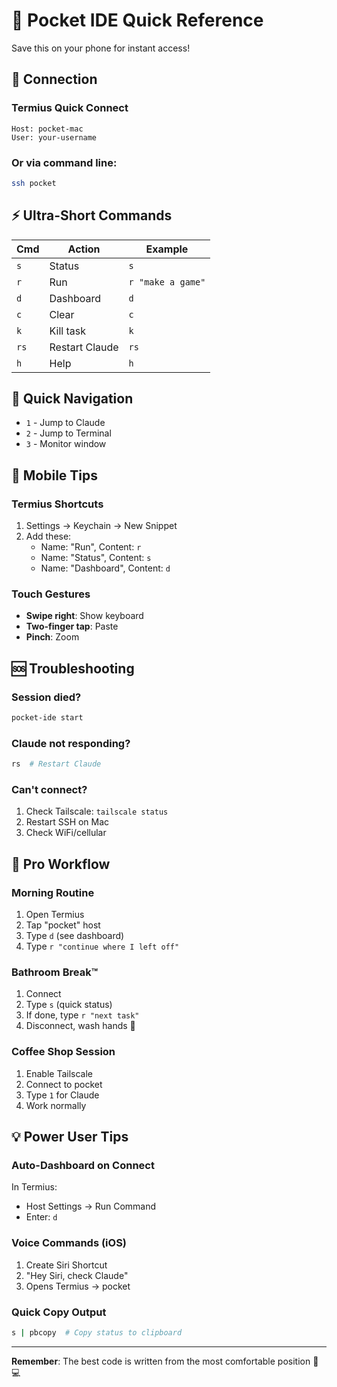 # 📱 Pocket IDE Quick Reference

Save this on your phone for instant access!

## 🚀 Connection

### Termius Quick Connect
```
Host: pocket-mac
User: your-username
```

### Or via command line:
```bash
ssh pocket
```

## ⚡ Ultra-Short Commands

| Cmd | Action | Example |
|-----|--------|---------|
| `s` | Status | `s` |
| `r` | Run | `r "make a game"` |
| `d` | Dashboard | `d` |
| `c` | Clear | `c` |
| `k` | Kill task | `k` |
| `rs` | Restart Claude | `rs` |
| `h` | Help | `h` |

## 🔢 Quick Navigation

- `1` - Jump to Claude
- `2` - Jump to Terminal  
- `3` - Monitor window

## 📱 Mobile Tips

### Termius Shortcuts
1. Settings → Keychain → New Snippet
2. Add these:
   - Name: "Run", Content: `r `
   - Name: "Status", Content: `s`
   - Name: "Dashboard", Content: `d`

### Touch Gestures
- **Swipe right**: Show keyboard
- **Two-finger tap**: Paste
- **Pinch**: Zoom

## 🆘 Troubleshooting

### Session died?
```bash
pocket-ide start
```

### Claude not responding?
```bash
rs  # Restart Claude
```

### Can't connect?
1. Check Tailscale: `tailscale status`
2. Restart SSH on Mac
3. Check WiFi/cellular

## 🎯 Pro Workflow

### Morning Routine
1. Open Termius
2. Tap "pocket" host
3. Type `d` (see dashboard)
4. Type `r "continue where I left off"`

### Bathroom Break™
1. Connect
2. Type `s` (quick status)
3. If done, type `r "next task"`
4. Disconnect, wash hands 🧼

### Coffee Shop Session
1. Enable Tailscale
2. Connect to pocket
3. Type `1` for Claude
4. Work normally

## 💡 Power User Tips

### Auto-Dashboard on Connect
In Termius:
- Host Settings → Run Command
- Enter: `d`

### Voice Commands (iOS)
1. Create Siri Shortcut
2. "Hey Siri, check Claude"
3. Opens Termius → pocket

### Quick Copy Output
```bash
s | pbcopy  # Copy status to clipboard
```

---

**Remember**: The best code is written from the most comfortable position 🚽💻